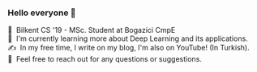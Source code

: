 ### Hello everyone 👋

📕 &nbsp;Bilkent CS '19 - MSc. Student at Bogazici CmpE\
🌱 &nbsp;I'm currently learning more about Deep Learning and its applications.\
✍️ &nbsp;In my free time, I write on my blog, I'm also on YouTube! (In Turkish).\
💬 &nbsp;Feel free to reach out for any questions or suggestions.
